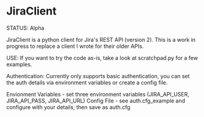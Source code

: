 JiraClient
==========

STATUS: Alpha


JiraClient is a python client for Jira's REST API (version 2).
This is a work in progress to replace a client I wrote for their older APIs.


USE:
If you want to try the code as-is, take a look at scratchpad.py for a few examples.

Authentication:
Currently only supports basic authentication, you can set the auth details via environment variables or create a config file.

Envionment Variables - set three environment variables (JIRA_API_USER, JIRA_API_PASS, JIRA_API_URL)
Config File - see auth.cfg_example and configure with your details, then save as auth.cfg